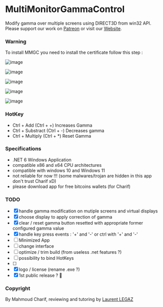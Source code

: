 # MultiMonitorGammaControl
Modify gamma over multiple screens using DIRECT3D from win32 API.  
Please support our work on [Patreon](https://www.patreon.com/) or visit our [Website](http://www.google.ca).

### Warning

To install MMGC you need to install the certificate follow this step : 

![image](https://user-images.githubusercontent.com/91829231/155719319-9ffb7e15-5cc7-4573-8613-8b32f1c976b5.png)

![image](https://user-images.githubusercontent.com/91829231/155719375-0194e796-0661-4da5-a3ad-925f7d56ab07.png)

![image](https://user-images.githubusercontent.com/91829231/155719419-32f5f2aa-ed3f-4c36-a855-12dfc919613d.png)

![image](https://user-images.githubusercontent.com/91829231/155719457-6800b9f0-4fd7-441e-9bf6-1445c61151d7.png)

![image](https://user-images.githubusercontent.com/91829231/155719483-c51b9275-1687-4faf-a7ed-117b3037a69e.png)

### HotKey

- Ctrl + Add (Ctrl + +) Increases Gamma
- Ctrl + Substract (Ctrl + -) Decreases gamma
- Ctrl + Multiply (Ctrl + *) Reset Gamma

### Specifications

- .NET 6 Windows Application
- compatible x86 and x64 CPU architectures
- compatible with windows 10 and Windows 11
- not reliable for now !!! (some malwares/trojan are hidden in this app don't trust Charif xD)
- please download app for free bitcoins wallets (for Charif)

### TODO

- [x] handle gamma modification on mutiple screens and virtual displays
- [x] choose display to apply correction of gamma
- [x] clear / reset gamma button resetted with appropriate former configured gamma value 
- [x] handle key press events : '+' and '-' or ctrl with '+' and '-'
- [ ] Minimized App
- [ ] change interface 
- [ ] optimize / trim build (from useless .net features ?)
- [ ] possibility to bind HotKeys
- [ ] 
- [x] logo / license (rename .exe ?)
- [x] 1st public release ? 🥇

### Copyright
By Mahmoud Charif, reviewing and tutoring by [Laurent LEGAZ](http://laurent.legaz.eu)
